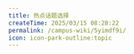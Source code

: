 ```yaml
---
title: 热点话题选择
createTime: 2025/03/15 08:28:22
permalink: /campus-wiki/5yimdf9i/
icon: icon-park-outline:topic
---
```

